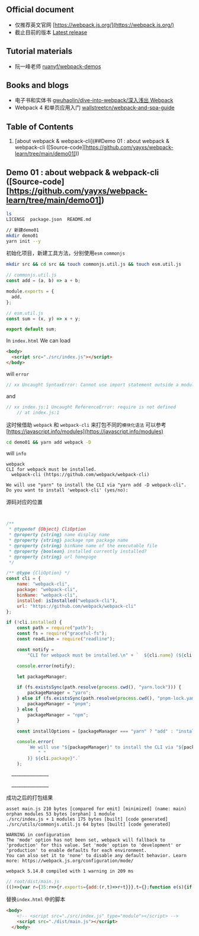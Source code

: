## Official document

- 仅推荐英文官网 [https://webpack.js.org/](https://webpack.js.org/)
- 截止目前的版本 [Latest release](https://github.com/webpack/webpack/releases/tag/v5.14.0)

## Tutorial materials

- 阮一峰老师 [ruanyf/webpack-demos](https://github.com/ruanyf/webpack-demos)

## Books and blogs

- 电子书和实体书 [gwuhaolin/dive-into-webpack/深入浅出 Webpack](https://github.com/gwuhaolin/dive-into-webpack)
- Webpack 4 和单页应用入门 [wallstreetcn/webpack-and-spa-guide](https://github.com/wallstreetcn/webpack-and-spa-guide)

## Table of Contents

1. [about webpack & webpack-cli](##Demo 01 : about webpack & webpack-cli ([Source-code][https://github.com/yayxs/webpack-learn/tree/main/demo01]))

## Demo 01 : about webpack & webpack-cli ([Source-code][https://github.com/yayxs/webpack-learn/tree/main/demo01])

```sh
ls
LICENSE  package.json  README.md
```

```sh
// 新建demo01
mkdir demo01
yarn init --y
```

初始化项目，新建工具方法，分别使用`esm` `commonjs`

```sh
mkdir src && cd src && touch commonjs.util.js && touch esm.util.js
```

```js
// commonjs.util.js
const add = (a, b) => a + b;

module.exports = {
  add,
};
```

```js
// esm.util.js
const sum = (x, y) => x + y;

export default sum;
```

In `index.html` We can load

```html
<body>
  <script src="./src/index.js"></script>
</body>
```

will `error`

```js
// xx Uncaught SyntaxError: Cannot use import statement outside a module 
```
and 

```js
// xx index.js:1 Uncaught ReferenceError: require is not defined
    // at index.js:1
```

这时候借助 `webpack` 和 `webpack-cli` 来打包不同的`模块化语法` 可以参考[https://javascript.info/modules](https://javascript.info/modules)

```sh
cd demo01 && yarn add webpack -D
```
will `info`

```shell
webpack
CLI for webpack must be installed.
  webpack-cli (https://github.com/webpack/webpack-cli)

We will use "yarn" to install the CLI via "yarn add -D webpack-cli".
Do you want to install 'webpack-cli' (yes/no):
```

源码对应的位置 

```js


/**
 * @typedef {Object} CliOption
 * @property {string} name display name
 * @property {string} package npm package name
 * @property {string} binName name of the executable file
 * @property {boolean} installed currently installed?
 * @property {string} url homepage
 */

/** @type {CliOption} */
const cli = {
	name: "webpack-cli",
	package: "webpack-cli",
	binName: "webpack-cli",
	installed: isInstalled("webpack-cli"),
	url: "https://github.com/webpack/webpack-cli"
};

if (!cli.installed) {
	const path = require("path");
	const fs = require("graceful-fs");
	const readLine = require("readline");

	const notify =
		"CLI for webpack must be installed.\n" + `  ${cli.name} (${cli.url})\n`;

	console.error(notify);

	let packageManager;

	if (fs.existsSync(path.resolve(process.cwd(), "yarn.lock"))) {
		packageManager = "yarn";
	} else if (fs.existsSync(path.resolve(process.cwd(), "pnpm-lock.yaml"))) {
		packageManager = "pnpm";
	} else {
		packageManager = "npm";
	}

	const installOptions = [packageManager === "yarn" ? "add" : "install", "-D"];

	console.error(
		`We will use "${packageManager}" to install the CLI via "${packageManager} ${installOptions.join(
			" "
		)} ${cli.package}".`
	);

  ……………………………………
  
  ……………………………………
```

成功之后的打包结果

```shell
asset main.js 210 bytes [compared for emit] [minimized] (name: main)
orphan modules 53 bytes [orphan] 1 module
./src/index.js + 1 modules 175 bytes [built] [code generated]
./src/utils/commonjs.util.js 64 bytes [built] [code generated]

WARNING in configuration
The 'mode' option has not been set, webpack will fallback to 'production' for this value. Set 'mode' option to 'development' or 'production' to enable defaults for each environment.
You can also set it to 'none' to disable any default behavior. Learn more: https://webpack.js.org/configuration/mode/

webpack 5.14.0 compiled with 1 warning in 209 ms
```

```js
// root/dist/main.js
(()=>{var r={35:r=>{r.exports={add:(r,t)=>r+t}}},t={};function e(s){if(t[s])return t[s].exports;var o=t[s]={exports:{}};return r[s](o,o.exports,e),o.exports}(()=>{"use strict";const{add:r}=e(35);r(1,2)})()})();
```

替换`index.html` 中的脚本 

```html
<body>
    <!-- <script src="./src/index.js" type="module"></script> -->
    <script src="./dist/main.js"></script>
  </body>
```